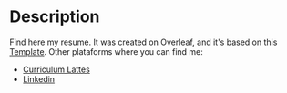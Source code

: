 # Description
Find here my resume. It was created on Overleaf, and it's based on this [Template](https://pt.overleaf.com/latex/templates/altacv-nicolasomar-fork/htfpmrwhbwpw).
Other plataforms where you can find me:
- [Curriculum Lattes](http://lattes.cnpq.br/3747643111194975)
- [Linkedin](https://www.linkedin.com/in/alexandre-b-almeida-37aa7212a/)
